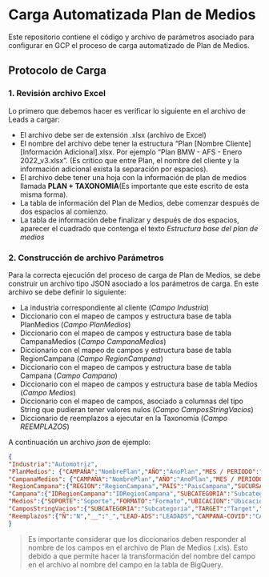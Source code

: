 # Carga Automatizada Plan de Medios

Este repositorio contiene el código y archivo de parámetros asociado para configurar en GCP el proceso de carga automatizado de Plan de Medios.

## Protocolo de Carga
### **1. Revisión archivo Excel**

Lo primero que debemos hacer es verificar lo siguiente en el archivo de Leads a cargar:

- El archivo debe ser de extensión .xlsx (archivo de Excel)
- El nombre del archivo debe tener la estructura “Plan [Nombre Cliente] [Información Adicional].xlsx. Por ejemplo “Plan BMW - AFS - Enero 2022_v3.xlsx”. (Es crítico que entre Plan, el nombre del cliente y la información adicional exista la separación por espacios).
- El archivo debe tener una hoja con la información de plan de medios llamada __PLAN + TAXONOMIA__(Es importante que este escrito de esta misma forma).
- La tabla de información del Plan de Medios, debe comenzar después de dos espacios al comienzo.
- La tabla de información debe finalizar y después de dos espacios, aparecer el cuadrado que contenga el texto _Estructura base del plan de medios_

### **2. Construcción de archivo Parámetros**

Para la correcta ejecución del proceso de carga de Plan de Medios, se debe construir un archivo tipo JSON asociado a los parámetros de carga. En este archivo se debe definir lo siguiente:

- La industria correspondiente al cliente (*Campo Industria*)
- Diccionario con el mapeo de campos y estructura base de tabla PlanMedios (*Campo PlanMedios*)
- Diccionario con el mapeo de campos y estructura base de tabla CampanaMedios (*Campo CampanaMedios*)
- Diccionario con el mapeo de campos y estructura base de tabla RegionCampana (*Campo RegionCampana*)
- Diccionario con el mapeo de campos y estructura base de tabla Campana (*Campo Campana*)
- Diccionario con el mapeo de campos y estructura base de tabla Medios (*Campo Medios*)
- Diccionario con el mapeo de campos, asociado a columnas del tipo String que pudieran tener valores nulos (*Campo CamposStringVacios*)
- Diccionario de reemplazos a ejecutar en la Taxonomía (*Campo REEMPLAZOS*)

  
A continuación un archivo *json* de ejemplo:

```json
{
"Industria":"Automotriz",
"PlanMedios": {"CAMPAÑA":"NombrePlan","AÑO":"AnoPlan","MES / PERIODO":"MesPlan","IMPRESIONES":"MetaPlanImpresiones","CLICS":"MetaPlanClics","CPC":"MetaPlanCPC","CTR":"MetaPlanCTR","CPM":"MetaPlanCPM","FORMULARIOS":"MetaPlanFormularios","CPL":"MetaPlanCPL","VIEWS":"MetaPlanViews","CPV":"MetaPlanCPV","VALOR NETO":"MetaPlanValorNeto"},
"CampanaMedios": {"CAMPAÑA":"NombrePlan","AÑO":"AnoPlan","MES / PERIODO":"MesPlan","REGION":"RegionCampana","PAIS":"PaisCampana","SUCURSAL":"SucursalCampana","SUBCATEGORIA":"Subcategoria","TARGET":"Target","FOCO":"Foco","SOPORTE":"Soporte","FORMATO":"Formato","UBICACION":"Ubicacion","TIPO DE COMPRA":"TipoCompra","INICIO CAMPAÑA":"InicioCampana","FIN CAMPAÑA":"FinCampana","TAXONOMÍA":"Taxonomia","IMPRESIONES":"MetaImpresiones","CLICS":"MetaClics","CPC":"MetaCPC","CTR":"MetaCTR","CPM":"MetaCPM","FORMULARIOS":"MetaFormularios","CPL":"MetaCPL","VIEWS":"MetaViews","CPV":"MetaCPV","VALOR NETO":"MetaValorNeto"},
"RegionCampana":{"REGION":"RegionCampana","PAIS":"PaisCampana","SUCURSAL":"SucursalCampana"},
"Campana":{"IDRegionCampana":"IDRegionCampana","SUBCATEGORIA":"Subcategoria","TARGET":"Target","FOCO":"Foco"},
"Medios":{"SOPORTE":"Soporte","FORMATO":"Formato","UBICACION":"Ubicacion","TIPO DE COMPRA":"TipoCompra"},
"CamposStringVacios":{"SUBCATEGORIA":"Subcategoria","TARGET":"Target","FOCO":"Foco","SUCURSAL":"SucursalCampana","UBICACION":"Ubicacion","TIPO DE COMPRA":"TipoCompra"},
"Reemplazos":{"Ñ":"N","__":"_","LEAD-ADS":"LEADADS","CAMPANA-COVID":"CAMPANACOVID","LINK-ADS":"LINKADS","\\..":"","NUEVA-SUCURSAL-VITACURA":"NUEVASUCURSALVITACURA"}
}    
```

>Es importante considerar que los diccionarios deben responder al nombre de los campos en el archivo de Plan de Medios (.xls). Esto debido a que permite hacer la transformación del nombre del campo en el archivo al nombre del campo en la tabla de BigQuery.